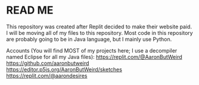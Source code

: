 # READ ME
This repository was created after Replit decided to make their website paid. I will be moving all of my files to this repository. Most code in this repository are probably going to be in Java language, but I mainly use Python.

Accounts (You will find MOST of my projects here; I use a decompiler named Eclipse for all my Java files):
https://replit.com/@AaronButWeird
https://github.com/aaronbutweird
https://editor.p5js.org/AaronButWeird/sketches
https://replit.com/@aarondesires

